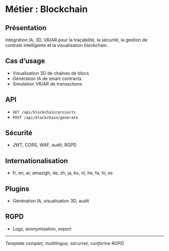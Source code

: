 # Métier : Blockchain

## Présentation
Intégration IA, 3D, VR/AR pour la traçabilité, la sécurité, la gestion de contrats intelligents et la visualisation blockchain.

## Cas d’usage
- Visualisation 3D de chaînes de blocs
- Génération IA de smart contracts
- Simulation VR/AR de transactions

## API
- `GET /api/blockchain/projects`
- `POST /api/blockchain/generate`

## Sécurité
- JWT, CORS, WAF, audit, RGPD

## Internationalisation
- fr, en, ar, amazigh, de, zh, ja, ko, nl, he, fa, hi, es

## Plugins
- Génération IA, visualisation 3D, audit

## RGPD
- Logs, anonymisation, export

---
*Template complet, multilingue, sécurisé, conforme RGPD.*
